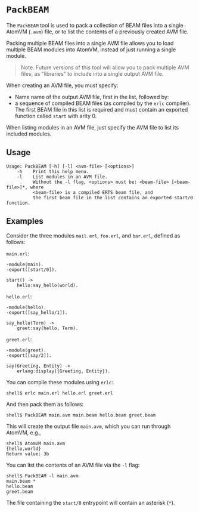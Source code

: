 
# `PackBEAM`

The `PackBEAM` tool is used to pack a collection of BEAM files into a single AtomVM (`.avm`) file, or to list the contents of a previously created AVM file.

Packing multiple BEAM files into a single AVM file allows you to load multiple BEAM modules into AtomVM, instead of just running a single module.

> Note.  Future versions of this tool will allow you to pack multiple AVM files, as "libraries" to include into a single output AVM file.

When creating an AVM file, you must specify:

* Name name of the output AVM file, first in the list, followed by:
* a sequence of compiled BEAM files (as compiled by the `erlc` compiler).  The first BEAM file in this list is required and must contain an exported function called `start` with arity 0.

When listing modules in an AVM file, just specify the AVM file to list its included modules.

## Usage

    Usage: PackBEAM [-h] [-l] <avm-file> [<options>]
        -h    Print this help menu.
        -l    List modules in an AVM file.
              Without the -l flag, <options> must be: <beam-file> [<beam-file>]*, where
              <beam-file> is a compiled ERTS beam file, and
              the first beam file in the list contains an exported start/0 function.

## Examples


Consider the three modules `mail.erl`, `foo.erl`, and `bar.erl`, defined as follows:

`main.erl`:

    -module(main).
    -export([start/0]).
    
    start() ->
        hello:say_hello(world).

`hello.erl`:

    -module(hello).
    -export([say_hello/1]).
    
    say_hello(Term) ->
        greet:say(hello, Term).

`greet.erl`:

    -module(greet).
    -export([say/2]).
    
    say(Greeting, Entity) ->
        erlang:display({Greeting, Entity}).

You can compile these modules using `erlc`:

    shell$ erlc main.erl hello.erl greet.erl

And then pack them as follows:

    shell$ PackBEAM main.avm main.beam hello.beam greet.beam

This will create the output file `main.avm`, which you can run through AtomVM, e.g.,

    shell$ AtomVM main.avm
    {hello,world}
    Return value: 3b

You can list the contents of an AVM file via the `-l` flag:

    shell$ PackBEAM -l main.avm
    main.beam *
    hello.beam 
    greet.beam 

The file containing the `start/0` entrypoint will contain an asterisk (`*`).
